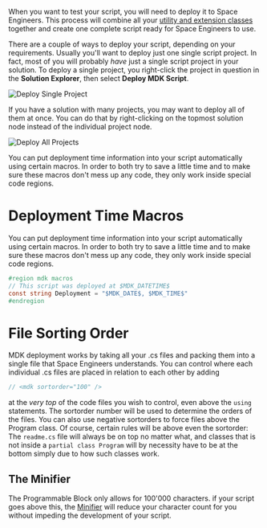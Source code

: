 When you want to test your script, you will need to deploy it to Space Engineers. This process will combine all your [utility and extension classes](https://github.com/malware-dev/MDK-SE/wiki/Utility-Class-or-Extension-Class) together and create one complete script ready for Space Engineers to use.

There are a couple of ways to deploy your script, depending on your requirements. Usually you'll want to deploy just one single script project. In fact, most of you will probably _have_ just a single script project in your solution. To deploy a single project, you right-click the project in question in the **Solution Explorer**, then select **Deploy MDK Script**.

![Deploy Single Project](https://github.com/malware-dev/MDK-SE/blob/master/images/deploy-single.jpg)

If you have a solution with many projects, you may want to deploy all of them at once. You can do that by right-clicking on the topmost solution node instead of the individual project node.

![Deploy All Projects](https://github.com/malware-dev/MDK-SE/blob/master/images/deploy-all.jpg)


You can put deployment time information into your script automatically using certain macros. In order to both try to save a little time and to make sure these macros don't mess up any code, they only work inside special code regions.

# Deployment Time Macros

You can put deployment time information into your script automatically using certain macros. In order to both try to save a little time and to make sure these macros don't mess up any code, they only work inside special code regions.
```cs
#region mdk macros
// This script was deployed at $MDK_DATETIME$
const string Deployment = "$MDK_DATE$, $MDK_TIME$"
#endregion
```

# File Sorting Order

MDK deployment works by taking all your .cs files and packing them into a single file that Space Engineers understands.
You can control where each individual .cs files are placed in relation to each other by adding
```cs
// <mdk sortorder="100" />
```
at the _very top_ of the code files you wish to control, even above the `using` statements. The sortorder number will be used to determine the orders of the files. You can also use negative sortorders to force files above the Program class. Of course, certain rules will be above even the sortorder: The `readme.cs` file will always be on top no matter what, and classes that is not inside a `partial class Program` will by necessity have to be at the bottom simply due to how such classes work.

## The Minifier

The Programmable Block only allows for 100'000 characters. if your script goes above this, the [Minifier](https://github.com/malware-dev/MDK-SE/wiki/The-Minifier) will reduce your character count for you without impeding the development of your script.
